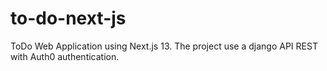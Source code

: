# to-do-next-js
ToDo Web Application using Next.js 13. The project use a django API REST with Auth0 authentication.

